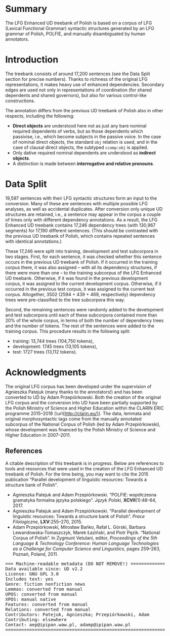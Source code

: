 # Summary

The LFG Enhanced UD treebank of Polish is based on a corpus of LFG (Lexical Functional Grammar) syntactic structures generated by an LFG grammar of Polish, POLFIE, and manually disambiguated by human annotators.

# Introduction

The treebank consists of around 17,200 sentences (see the Data Split section for precise numbers).  Thanks to richness of the original LFG representations, it makes heavy use of enhanced dependencies.  Secondary edges are used not only in representations of coordination (for shared dependents and shared governors), but also for various control-like constructions.

The annotation differs from the previous UD treebank of Polish also in other respects, including the following:
* __Direct objects__ are understood here not as just any bare nominal required dependents of verbs, but as those dependents which passivise, i.e., which become subjects in the passive voice.  In the case of nominal direct objects, the standard `obj` relation is used, and in the case of clausal direct objects, the subtyped `ccomp:obj` is applied.
* Only dative required nominal dependents are understood as __indirect objects__.  
* A distinction is made between __interrogative and relative pronouns__.

# Data Split

19,597 sentences with their LFG syntactic structures form an input to the conversion.  Many of these are sentences with multiple possible LFG analyses, as well as accidental duplicates.  After conversion only unique UD structures are retained, i.e., a sentence may appear in the corpus a couple of times only with different dependency annotations.  As a result, the LFG Enhanced UD treebank contains 17,246 dependency trees (with 130,967 segments) for 17,190 different sentences.  (This should be contrasted with the previous UD treebank of Polish, which contains repeated sentences with identical annotations.)

These 17,246 were split into training, development and test subcorpora in two stages.  First, for each sentence, it was checked whether this sentence occurs in the previous UD treebank of Polish.  If it occurred in the training corpus there, it was also assigned – with all its dependency structures, if there were more than one – to the training subcorpus of the LFG Enhanced UD treebank.  Otherwise, if it was found in the previous development corpus, it was assigned to the current development corpus.  Otherwise, if it occurred in the previous test corpus, it was assigned to the current test corpus.  Altogether, 3502 (2594 + 439 + 469, respectively) dependency trees were pre-classified to the tree subcorpora this way.  

Second, the remaining sentences were randomly added to the development and test subcorpora until each of these subcorpora contained more than 20\% of the whole corpus, in terms of both the number of dependency trees and the number of tokens.  The rest of the sentences were added to the training corpus.  This procedure results in the following split:
* training: 13,744 trees (104,750 tokens),
* development: 1745 trees (13,105 tokens),
* test: 1727 trees (13,112 tokens).


# Acknowledgments

The original LFG corpus has been developed under the supervision of Agnieszka Patejuk (many thanks to the annotators!) and has been converted to UD by Adam Przepiórkowski.  Both the creation of the original LFG corpus and the conversion into UD have been partially supported by the Polish Ministry of Science and Higher Education within the CLARIN ERIC programme 2015–2018 (\url{http://clarin.eu/}).  The data, lemmata and original morphosyntactic tags come from the manually annotated subcorpus of the National Corpus of Polish (led by Adam Przepiórkowski), whose development was financed by the Polish Ministry of Science and Higher Education in 2007–2011.


## References

A citable description of this treebank is in progress.  Below are references to tools and resources that were used in the creation of the LFG Enhanced UD treebank of Polish.  For the time being, you may want to cite the 2015 publication “Parallel development of linguistic resources: Towards a structure bank of Polish”.

* Agnieszka Patejuk and Adam Przepiórkowski. “POLFIE: współczesna gramatyka formalna języka polskiego”. _Język Polski_, __XCVII__(1):48–64, 2017.
* Agnieszka Patejuk and Adam Przepiórkowski. “Parallel development of linguistic resources: Towards a structure bank of Polish”. _Prace Filologiczne_, __LXV__:255–270, 2015. 
* Adam Przepiórkowski, Mirosław Bańko, Rafał L. Górski, Barbara Lewandowska-Tomaszczyk, Marek Łaziński, and Piotr Pęzik. “National Corpus of Polish”. In Zygmunt Vetulani, editor, *Proceedings of the 5th Language & Technology Conference: Human Language Technologies as a Challenge for Computer Science and Linguistics*, pages 259–263, Poznań, Poland, 2011.


<pre>
=== Machine-readable metadata (DO NOT REMOVE!) ================================
Data available since: UD v2.2
License: GNU GPL 3.0
Includes text: yes
Genre: fiction nonfiction news
Lemmas: converted from manual
UPOS: converted from manual
XPOS: manual native
Features: converted from manual
Relations: converted from manual
Contributors: Patejuk, Agnieszka; Przepiórkowski, Adam
Contributing: elsewhere
Contact: aep@ipipan.waw.pl, adamp@ipipan.waw.pl
===============================================================================
</pre>
